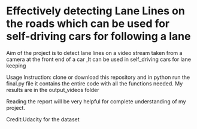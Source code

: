# Effectively detecting Lane Lines on the roads which can be used for self-driving cars for following a lane

Aim of the project is to detect lane lines on a video stream taken from a camera at the front end of a car
,It can be used in self_driving cars for lane keeping


Usage Instruction:
clone or download this repository and in python run the final.py file it contains the entire code with all the functions needed.
My results are in the output_videos folder

Reading the report will be very helpful for complete understanding of my project.

Credit:Udacity for the dataset
